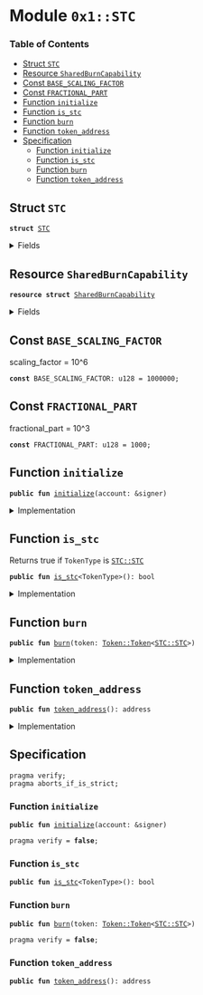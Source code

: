 
<a name="0x1_STC"></a>

# Module `0x1::STC`

### Table of Contents

-  [Struct `STC`](#0x1_STC_STC)
-  [Resource `SharedBurnCapability`](#0x1_STC_SharedBurnCapability)
-  [Const `BASE_SCALING_FACTOR`](#0x1_STC_BASE_SCALING_FACTOR)
-  [Const `FRACTIONAL_PART`](#0x1_STC_FRACTIONAL_PART)
-  [Function `initialize`](#0x1_STC_initialize)
-  [Function `is_stc`](#0x1_STC_is_stc)
-  [Function `burn`](#0x1_STC_burn)
-  [Function `token_address`](#0x1_STC_token_address)
-  [Specification](#0x1_STC_Specification)
    -  [Function `initialize`](#0x1_STC_Specification_initialize)
    -  [Function `is_stc`](#0x1_STC_Specification_is_stc)
    -  [Function `burn`](#0x1_STC_Specification_burn)
    -  [Function `token_address`](#0x1_STC_Specification_token_address)



<a name="0x1_STC_STC"></a>

## Struct `STC`



<pre><code><b>struct</b> <a href="#0x1_STC">STC</a>
</code></pre>



<details>
<summary>Fields</summary>


<dl>
<dt>

<code>dummy_field: bool</code>
</dt>
<dd>

</dd>
</dl>


</details>

<a name="0x1_STC_SharedBurnCapability"></a>

## Resource `SharedBurnCapability`



<pre><code><b>resource</b> <b>struct</b> <a href="#0x1_STC_SharedBurnCapability">SharedBurnCapability</a>
</code></pre>



<details>
<summary>Fields</summary>


<dl>
<dt>

<code>cap: <a href="Token.md#0x1_Token_BurnCapability">Token::BurnCapability</a>&lt;<a href="#0x1_STC_STC">STC::STC</a>&gt;</code>
</dt>
<dd>

</dd>
</dl>


</details>

<a name="0x1_STC_BASE_SCALING_FACTOR"></a>

## Const `BASE_SCALING_FACTOR`

scaling_factor = 10^6


<pre><code><b>const</b> BASE_SCALING_FACTOR: u128 = 1000000;
</code></pre>



<a name="0x1_STC_FRACTIONAL_PART"></a>

## Const `FRACTIONAL_PART`

fractional_part = 10^3


<pre><code><b>const</b> FRACTIONAL_PART: u128 = 1000;
</code></pre>



<a name="0x1_STC_initialize"></a>

## Function `initialize`



<pre><code><b>public</b> <b>fun</b> <a href="#0x1_STC_initialize">initialize</a>(account: &signer)
</code></pre>



<details>
<summary>Implementation</summary>


<pre><code><b>public</b> <b>fun</b> <a href="#0x1_STC_initialize">initialize</a>(account: &signer) {
    <a href="Token.md#0x1_Token_register_token">Token::register_token</a>&lt;<a href="#0x1_STC">STC</a>&gt;(account, BASE_SCALING_FACTOR, FRACTIONAL_PART);
    <b>let</b> burn_cap = <a href="Token.md#0x1_Token_remove_burn_capability">Token::remove_burn_capability</a>&lt;<a href="#0x1_STC">STC</a>&gt;(account);
    move_to(account, <a href="#0x1_STC_SharedBurnCapability">SharedBurnCapability</a> { cap: burn_cap });
    <a href="Dao.md#0x1_Dao_plugin">Dao::plugin</a>&lt;<a href="#0x1_STC">STC</a>&gt;(account);
    <a href="ModifyDaoConfigProposal.md#0x1_ModifyDaoConfigProposal_plugin">ModifyDaoConfigProposal::plugin</a>&lt;<a href="#0x1_STC">STC</a>&gt;(account);
    <a href="UpgradeModuleDaoProposal.md#0x1_UpgradeModuleDaoProposal_plugin">UpgradeModuleDaoProposal::plugin</a>&lt;<a href="#0x1_STC">STC</a>&gt;(account);
    <b>let</b> upgrade_plan_cap = <a href="PackageTxnManager.md#0x1_PackageTxnManager_extract_submit_upgrade_plan_cap">PackageTxnManager::extract_submit_upgrade_plan_cap</a>(account);
    <a href="UpgradeModuleDaoProposal.md#0x1_UpgradeModuleDaoProposal_delegate_module_upgrade_capability">UpgradeModuleDaoProposal::delegate_module_upgrade_capability</a>&lt;<a href="#0x1_STC">STC</a>&gt;(
        account,
        upgrade_plan_cap,
    );
}
</code></pre>



</details>

<a name="0x1_STC_is_stc"></a>

## Function `is_stc`

Returns true if
<code>TokenType</code> is
<code><a href="#0x1_STC_STC">STC::STC</a></code>


<pre><code><b>public</b> <b>fun</b> <a href="#0x1_STC_is_stc">is_stc</a>&lt;TokenType&gt;(): bool
</code></pre>



<details>
<summary>Implementation</summary>


<pre><code><b>public</b> <b>fun</b> <a href="#0x1_STC_is_stc">is_stc</a>&lt;TokenType&gt;(): bool {
    <a href="Token.md#0x1_Token_is_same_token">Token::is_same_token</a>&lt;<a href="#0x1_STC">STC</a>, TokenType&gt;()
}
</code></pre>



</details>

<a name="0x1_STC_burn"></a>

## Function `burn`



<pre><code><b>public</b> <b>fun</b> <a href="#0x1_STC_burn">burn</a>(token: <a href="Token.md#0x1_Token_Token">Token::Token</a>&lt;<a href="#0x1_STC_STC">STC::STC</a>&gt;)
</code></pre>



<details>
<summary>Implementation</summary>


<pre><code><b>public</b> <b>fun</b> <a href="#0x1_STC_burn">burn</a>(token: <a href="Token.md#0x1_Token">Token</a>&lt;<a href="#0x1_STC">STC</a>&gt;) <b>acquires</b> <a href="#0x1_STC_SharedBurnCapability">SharedBurnCapability</a> {
    <b>let</b> cap = borrow_global&lt;<a href="#0x1_STC_SharedBurnCapability">SharedBurnCapability</a>&gt;(<a href="#0x1_STC_token_address">token_address</a>());
    <a href="Token.md#0x1_Token_burn_with_capability">Token::burn_with_capability</a>(&cap.cap, token);
}
</code></pre>



</details>

<a name="0x1_STC_token_address"></a>

## Function `token_address`



<pre><code><b>public</b> <b>fun</b> <a href="#0x1_STC_token_address">token_address</a>(): address
</code></pre>



<details>
<summary>Implementation</summary>


<pre><code><b>public</b> <b>fun</b> <a href="#0x1_STC_token_address">token_address</a>(): address {
    <a href="Token.md#0x1_Token_token_address">Token::token_address</a>&lt;<a href="#0x1_STC">STC</a>&gt;()
}
</code></pre>



</details>

<a name="0x1_STC_Specification"></a>

## Specification



<pre><code>pragma verify;
pragma aborts_if_is_strict;
</code></pre>



<a name="0x1_STC_Specification_initialize"></a>

### Function `initialize`


<pre><code><b>public</b> <b>fun</b> <a href="#0x1_STC_initialize">initialize</a>(account: &signer)
</code></pre>




<pre><code>pragma verify = <b>false</b>;
</code></pre>



<a name="0x1_STC_Specification_is_stc"></a>

### Function `is_stc`


<pre><code><b>public</b> <b>fun</b> <a href="#0x1_STC_is_stc">is_stc</a>&lt;TokenType&gt;(): bool
</code></pre>




<a name="0x1_STC_Specification_burn"></a>

### Function `burn`


<pre><code><b>public</b> <b>fun</b> <a href="#0x1_STC_burn">burn</a>(token: <a href="Token.md#0x1_Token_Token">Token::Token</a>&lt;<a href="#0x1_STC_STC">STC::STC</a>&gt;)
</code></pre>




<pre><code>pragma verify = <b>false</b>;
</code></pre>



<a name="0x1_STC_Specification_token_address"></a>

### Function `token_address`


<pre><code><b>public</b> <b>fun</b> <a href="#0x1_STC_token_address">token_address</a>(): address
</code></pre>
